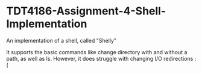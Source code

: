 # TDT4186-Assignment-4-Shell-Implementation
An implementation of a shell, called "Shelly"

It supports the basic commands like change directory with and without a path, as well as ls. 
However, it does struggle with changing I/O redirections :(
